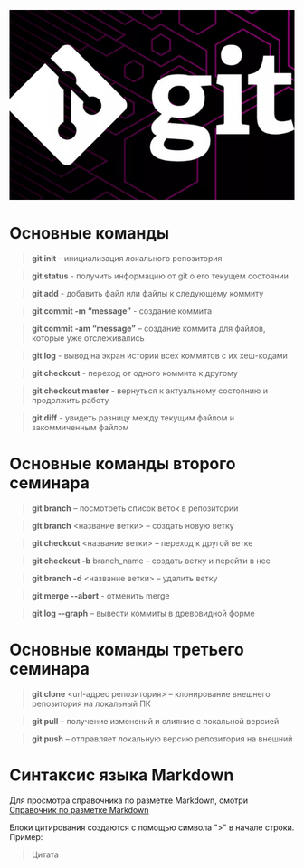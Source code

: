 ![Картинка Git](git.jpg)

# Основные команды

> **git init** - инициализация локального репозитория

> **git status** - получить информацию от git о его текущем состоянии

> **git add** - добавить файл или файлы к следующему коммиту

> **git commit -m “message”** - создание коммита

> **git commit -am “message”** – создание коммита для файлов, которые
уже отслеживались

> **git log** - вывод на экран истории всех коммитов с их хеш-кодами

> **git checkout** - переход от одного коммита к другому

> **git checkout master** - вернуться к актуальному состоянию и продолжить работу

> **git diff** - увидеть разницу между текущим файлом и закоммиченным файлом

# Основные команды второго семинара

> **git branch** – посмотреть список веток в репозитории

> **git branch** <название ветки> – создать новую ветку

> **git checkout** <название ветки> – переход к другой ветке

> **git checkout -b** branch_name – создать ветку и перейти в нее

> **git branch -d** <название ветки> – удалить ветку

> **git merge --abort** - отменить merge
 
> **git log --graph** – вывести коммиты в древовидной форме

# Основные команды третьего семинара

> **git clone** <url-адрес репозитория> – клонирование внешнего репозитория на  локальный ПК

> **git pull** – получение изменений и слияние с локальной версией

> **git push** – отправляет локальную версию репозитория на внешний

# Синтаксис языка Markdown

Для просмотра справочника по разметке Markdown, смотри [Справочник по разметке Markdown](https://docs.microsoft.com/ru-ru/contribute/markdown-reference)

Блоки цитирования создаются с помощью символа ">" в начале строки. Пример:
> Цитата
